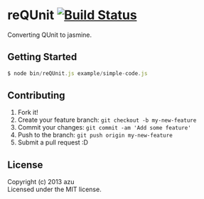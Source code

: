 # reQUnit [![Build Status](https://secure.travis-ci.org/azu/reQUnit.png?branch=master)](http://travis-ci.org/azu/reQUnit)

Converting QUnit to jasmine.

## Getting Started

```js
$ node bin/reQUnit.js example/simple-code.js
```

## Contributing

1. Fork it!
2. Create your feature branch: `git checkout -b my-new-feature`
3. Commit your changes: `git commit -am 'Add some feature'`
4. Push to the branch: `git push origin my-new-feature`
5. Submit a pull request :D


## License
Copyright (c) 2013 azu  
Licensed under the MIT license.
